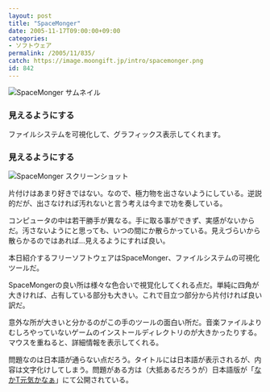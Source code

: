 ```yaml
---
layout: post
title: "SpaceMonger"
date: 2005-11-17T09:00:00+09:00
categories:
- ソフトウェア
permalink: /2005/11/835/
catch: https://image.moongift.jp/intro/spacemonger.png
id: 842
---
```

 ![SpaceMonger サムネイル](https://image.moongift.jp/intro/spacemonger.s.png "SpaceMonger サムネイル")
  

### 見えるようにする
  
ファイルシステムを可視化して、グラフィックス表示してくれます。  
<!--more-->  

### 見えるようにする
  

![SpaceMonger スクリーンショット](https://image.moongift.jp/intro/spacemonger.png "SpaceMonger スクリーンショット")

  

片付けはあまり好きではない。なので、極力物を出さないようにしている。逆説的だが、出さなければ汚れないと言う考えは今まで功を奏している。

  

コンピュータの中は若干勝手が異なる。手に取る事ができず、実感がないからだ。汚さないようにと思っても、いつの間にか散らかっている。見えづらいから散らかるのではあれば…見えるようにすれば良い。

  

本日紹介するフリーソフトウェアはSpaceMonger、ファイルシステムの可視化ツールだ。

  

SpaceMongerの良い所は様々な色合いで視覚化してくれる点だ。単純に四角が大きければ、占有している部分も大きい。これで目立つ部分から片付ければ良い訳だ。

  

意外な所が大きいと分かるのがこの手のツールの面白い所だ。音楽ファイルよりむしろやっていないゲームのインストールディレクトリのが大きかったりする。マウスを重ねると、詳細情報を表示してくれる。

  

問題なのは日本語が通らない点だろう。タイトルには日本語が表示されるが、内容は文字化けしてしまう。問題がある方は（大抵あるだろうが）日本語版が「[なかT元気かなぁ](http://oss.moongift.jp/intro/o/772/)」にて公開されている。

